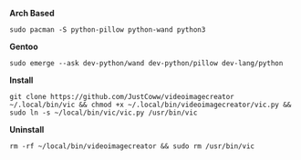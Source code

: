 **Arch Based**
  ```
  sudo pacman -S python-pillow python-wand python3
  ```  
**Gentoo**
  ```
  sudo emerge --ask dev-python/wand dev-python/pillow dev-lang/python
  ```
**Install**
  ```
  git clone https://github.com/JustCoww/videoimagecreator ~/.local/bin/vic && chmod +x ~/.local/bin/videoimagecreator/vic.py && sudo ln -s ~/local/bin/vic/vic.py /usr/bin/vic
  ```
**Uninstall**
  ```
  rm -rf ~/local/bin/videoimagecreator && sudo rm /usr/bin/vic
  ```
